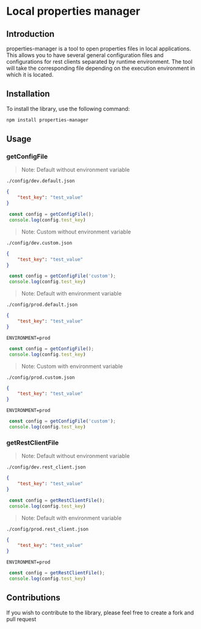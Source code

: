 # Local properties manager

## Introduction
properties-manager is a tool to open properties files in local applications. This allows you to have several general configuration files and configurations for rest clients separated by runtime environment. The tool will take the corresponding file depending on the execution environment in which it is located.

## Installation
To install the library, use the following command:

```sh
npm install properties-manager
```

## Usage
### getConfigFile

> Note: Default without environment variable

`./config/dev.default.json`
```json
{
    "test_key": "test_value"
}
```
```typescript
 const config = getConfigFile();
 console.log(config.test_key)
```

> Note: Custom without environment variable

`./config/dev.custom.json`
```json
{
    "test_key": "test_value"
}
```
```typescript
 const config = getConfigFile('custom');
 console.log(config.test_key)
```

> Note: Default with environment variable

`./config/prod.default.json`
```json
{
    "test_key": "test_value"
}
```
`ENVIRONMENT=prod`
```typescript
 const config = getConfigFile();
 console.log(config.test_key)
```

> Note: Custom with environment variable

`./config/prod.custom.json`
```json
{
    "test_key": "test_value"
}
```
`ENVIRONMENT=prod`
```typescript
 const config = getConfigFile('custom');
 console.log(config.test_key)
```

### getRestClientFile

> Note: Default without environment variable

`./config/dev.rest_client.json`
```json
{
    "test_key": "test_value"
}
```
```typescript
 const config = getRestClientFile();
 console.log(config.test_key)
```

> Note: Default with environment variable

`./config/prod.rest_client.json`
```json
{
    "test_key": "test_value"
}
```
`ENVIRONMENT=prod`
```typescript
 const config = getRestClientFile();
 console.log(config.test_key)
```

## Contributions
If you wish to contribute to the library, please feel free to create a fork and pull request